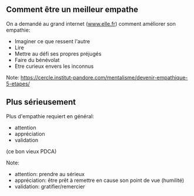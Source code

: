 ## Comment être un meilleur empathe

On a demandé au grand internet (www.elle.fr) comment améliorer son empathie:

* Imaginer ce que ressent l'autre
* Lire
* Mettre au défi ses propres préjugés
* Faire du bénévolat
* Etre curieux envers les inconnus

Note: https://cercle.institut-pandore.com/mentalisme/devenir-empathique-5-etapes/



## Plus sérieusement

Plus d'empathie requiert en général:

- attention
- appréciation
- validation

(ce bon vieux PDCA)

Note:
- attention: prendre au sérieux
- appréciation: être prêt à remettre en cause son point de vue (humilité)
- validation: gratifier/remercier

